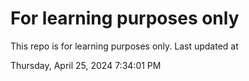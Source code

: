 # For learning purposes only
This repo is for learning purposes only.
Last updated at

Thursday, April 25, 2024 7:34:01 PM

